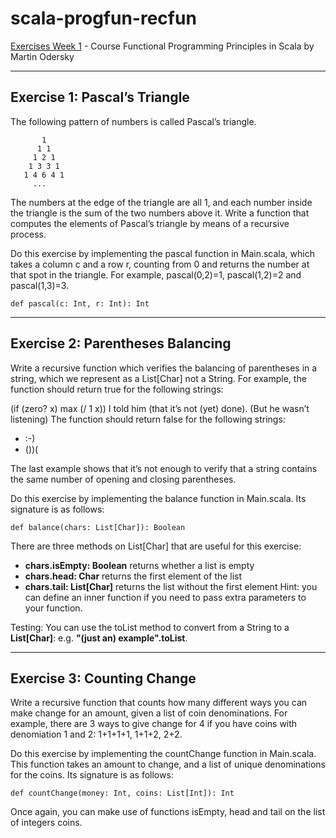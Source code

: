 # scala-progfun-recfun

[Exercises Week 1](https://class.coursera.org/progfun-005/assignment/view?assignment_id=4) - Course Functional Programming Principles in Scala by Martin Odersky

-----------------------------
Exercise 1: Pascal’s Triangle
-----------------------------
The following pattern of numbers is called Pascal’s triangle.

           1
          1 1
         1 2 1
        1 3 3 1
       1 4 6 4 1
         ...
    
The numbers at the edge of the triangle are all 1, and each number inside the triangle is the sum of the two numbers above it. Write a function that computes the elements of Pascal’s triangle by means of a recursive process.

Do this exercise by implementing the pascal function in Main.scala, which takes a column c and a row r, counting from 0 and returns the number at that spot in the triangle. For example, pascal(0,2)=1, pascal(1,2)=2 and pascal(1,3)=3.

    def pascal(c: Int, r: Int): Int


---------------------------------
Exercise 2: Parentheses Balancing
---------------------------------

Write a recursive function which verifies the balancing of parentheses in a string, which we represent as a List[Char] not a String. For example, the function should return true for the following strings:

(if (zero? x) max (/ 1 x))
I told him (that it’s not (yet) done). (But he wasn’t listening)
The function should return false for the following strings:

* :-)
* ())(

The last example shows that it’s not enough to verify that a string contains the same number of opening and closing parentheses.

Do this exercise by implementing the balance function in Main.scala. Its signature is as follows:

    def balance(chars: List[Char]): Boolean
There are three methods on List[Char] that are useful for this exercise:

+ **chars.isEmpty: Boolean** returns whether a list is empty
+ **chars.head: Char** returns the first element of the list
+ **chars.tail: List[Char]** returns the list without the first element
Hint: you can define an inner function if you need to pass extra parameters to your function.

Testing: You can use the toList method to convert from a String to a **List[Char]**: e.g. **"(just an) example".toList**.


---------------------------
Exercise 3: Counting Change
---------------------------

Write a recursive function that counts how many different ways you can make change for an amount, given a list of coin denominations. For example, there are 3 ways to give change for 4 if you have coins with denomiation 1 and 2: 1+1+1+1, 1+1+2, 2+2.

Do this exercise by implementing the countChange function in Main.scala. This function takes an amount to change, and a list of unique denominations for the coins. Its signature is as follows:

    def countChange(money: Int, coins: List[Int]): Int
Once again, you can make use of functions isEmpty, head and tail on the list of integers coins.
